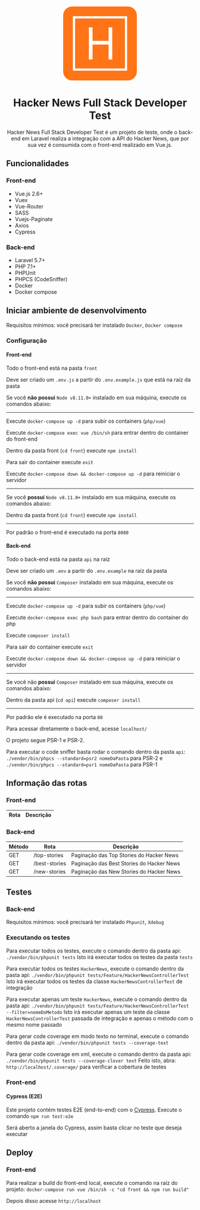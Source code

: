 <div align="center">
  <img src="./api/public/logo-hn-search.webp" width="200px" alt="logo">
  <h1>Hacker News Full Stack Developer Test</h1>
</div>

<p align="center">
  Hacker News Full Stack Developer Test é um projeto de teste, onde o back-end em Laravel realiza a integração com a API do Hacker News, que por sua vez é consumida com o front-end realizado em Vue.js.
</p>

## Funcionalidades

### Front-end

* Vue.js 2.6+
* Vuex
* Vue-Router
* SASS
* Vuejs-Paginate
* Axios
* Cypress

### Back-end

* Laravel 5.7+
* PHP 7.1+
* PHPUnit
* PHPCS (CodeSniffer)
* Docker
* Docker compose

## Iniciar ambiente de desenvolvimento

Requisitos mínimos: você precisará ter instalado `Docker`, `Docker compose`

### Configuração

#### Front-end

Todo o front-end está na pasta `front`

Deve ser criado um `.env.js` a partir do `.env.example.js` que está na raíz da pasta

Se você **não possui** `Node v8.11.0+` instalado em sua máquina, execute os comandos abaixo:

---------------------------------------------------------------------------------------
Execute `docker-compose up -d` para subir os containers (`php/vue`)

Execute `docker-compose exec vue /bin/sh` para entrar dentro do container do front-end

Dentro da pasta front (`cd front`) execute `npm install`

Para sair do container execute `exit`

Execute `docker-compose down && docker-compose up -d` para reiniciar o servidor

---------------------------------------------------------------------------------------

Se você **possui** `Node v8.11.0+` instalado em sua máquina, execute os comandos abaixo:

Dentro da pasta front (`cd front`) execute `npm install`

---------------------------------------------------------------------------------------

Por padrão o front-end é executado na porta `8080`

#### Back-end

Todo o back-end está na pasta `api` na raíz

Deve ser criado um `.env` a partir do `.env.example` na raíz da pasta

Se você **não possui** `Composer` instalado em sua máquina, execute os comandos abaixo:

---------------------------------------------------------------------------------------

Execute `docker-compose up -d` para subir os containers (`php/vue`)

Execute `docker-compose exec php bash` para entrar dentro do container do php

Execute `composer install`

Para sair do container execute `exit`

Execute `docker-compose down && docker-compose up -d` para reiniciar o servidor

---------------------------------------------------------------------------------------

Se você não **possui** `Composer` instalado em sua máquina, execute os comandos abaixo:

Dentro da pasta api (`cd api`) execute `composer install`

---------------------------------------------------------------------------------------

Por padrão ele é executado na porta `80`

Para acessar diretamente o back-end, acesse `localhost/`

O projeto segue PSR-1 e PSR-2.

Para executar o code sniffer basta rodar o comando dentro da pasta `api`: `./vendor/bin/phpcs --standard=psr2 nomeDaPasta` para PSR-2 e `./vendor/bin/phpcs --standard=psr1 nomeDaPasta` para PSR-1

## Informação das rotas

### Front-end

Rota | Descrição
--- | ---

### Back-end

Método | Rota | Descrição |
--- | --- | ---
GET | /top-stories | Paginação das Top Stories do Hacker News
GET | /best-stories | Paginação das Best Stories do Hacker News
GET | /new-stories | Paginação das New Stories do Hacker News

## Testes

### Back-end

Requisitos mínimos: você precisará ter instalado `Phpunit`, `Xdebug`

### Executando os testes

Para executar todos os testes, execute o comando dentro da pasta api: `./vendor/bin/phpunit tests`
Isto irá executar todos os testes da pasta `tests`

Para executar todos os testes `HackerNews`, execute o comando dentro da pasta api: `./vendor/bin/phpunit tests/Feature/HackerNewsControllerTest`
Isto irá executar todos os testes da classe `HackerNewsControllerTest` de integração

Para executar apenas um teste `HackerNews`, execute o comando dentro da pasta api: `./vendor/bin/phpunit tests/Feature/HackerNewsControllerTest --filter=nomeDoMetodo`
Isto irá executar apenas um teste da classe `HackerNewsControllerTest` passada de integração e apenas o método com o mesmo nome passado

Para gerar code coverage em modo texto no terminal, execute o comando dentro da pasta api: `./vendor/bin/phpunit tests --coverage-text`

Para gerar code coverage em xml, execute o comando dentro da pasta api: `./vendor/bin/phpunit tests --coverage-clover text`
Feito isto, abra: `http://localhost/.coverage/` para verificar a cobertura de testes

### Front-end

#### Cypress (E2E)

Este projeto contém testes E2E (end-to-end) com o [Cypress](https://www.cypress.io/). Execute o comando `npm run test:e2e`

Será aberto a janela do Cypress, assim basta clicar no teste que deseja executar

## Deploy

### Front-end

Para realizar a build do front-end local, execute o comando na raíz do projeto: `docker-compose run vue /bin/sh -c "cd front && npm run build"`

Depois disso acesse `http://localhost`
